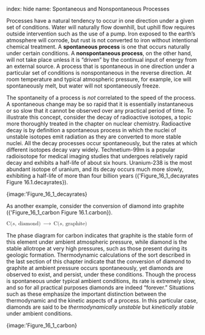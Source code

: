 index: hide
name: Spontaneous and Nonspontaneous Processes

Processes have a natural tendency to occur in one direction under a given set of conditions. Water will naturally flow downhill, but uphill flow requires outside intervention such as the use of a pump. Iron exposed to the earth’s atmosphere will corrode, but rust is not converted to iron without intentional chemical treatment. A  **spontaneous process** is one that occurs naturally under certain conditions. A  **nonspontaneous process**, on the other hand, will not take place unless it is “driven” by the continual input of energy from an external source. A process that is spontaneous in one direction under a particular set of conditions is nonspontaneous in the reverse direction. At room temperature and typical atmospheric pressure, for example, ice will spontaneously melt, but water will not spontaneously freeze.

The spontaneity of a process is  *not* correlated to the speed of the process. A spontaneous change may be so rapid that it is essentially instantaneous or so slow that it cannot be observed over any practical period of time. To illustrate this concept, consider the decay of radioactive isotopes, a topic more thoroughly treated in the chapter on nuclear chemistry. Radioactive decay is by definition a spontaneous process in which the nuclei of unstable isotopes emit radiation as they are converted to more stable nuclei. All the decay processes occur spontaneously, but the rates at which different isotopes decay vary widely. Technetium-99m is a popular radioisotope for medical imaging studies that undergoes relatively rapid decay and exhibits a half-life of about six hours. Uranium-238 is the most abundant isotope of uranium, and its decay occurs much more slowly, exhibiting a half-life of more than four billion years ({'Figure_16_1_decayrates Figure 16.1.decayrates}).


{image:'Figure_16_1_decayrates}
        

As another example, consider the conversion of diamond into graphite ({'Figure_16_1_carbon Figure 16.1.carbon}).

<math xmlns:q="http://cnx.rice.edu/qml/1.0" xmlns:m="http://www.w3.org/1998/Math/MathML" xmlns:bib="http://bibtexml.sf.net/" xmlns:md="http://cnx.rice.edu/mdml" xmlns="http://cnx.rice.edu/cnxml"><mrow><mtext>C</mtext><mo stretchy="false">(</mo><mi>s</mi><mo>,</mo><mspace width="0.2em"/><mtext>diamond</mtext><mo stretchy="false">)</mo><mspace width="0.2em"/><mo stretchy="false">⟶</mo><mspace width="0.2em"/><mtext>C</mtext><mo stretchy="false">(</mo><mi>s</mi><mo>,</mo><mspace width="0.2em"/><mtext>graphite</mtext><mo stretchy="false">)</mo></mrow></math>

The phase diagram for carbon indicates that graphite is the stable form of this element under ambient atmospheric pressure, while diamond is the stable allotrope at very high pressures, such as those present during its geologic formation. Thermodynamic calculations of the sort described in the last section of this chapter indicate that the conversion of diamond to graphite at ambient pressure occurs spontaneously, yet diamonds are observed to exist, and persist, under these conditions. Though the process is spontaneous under typical ambient conditions, its rate is extremely slow, and so for all practical purposes diamonds are indeed “forever.” Situations such as these emphasize the important distinction between the thermodynamic and the kinetic aspects of a process. In this particular case, diamonds are said to be  *thermodynamically unstable* but  *kinetically stable* under ambient conditions.


{image:'Figure_16_1_carbon}
        
